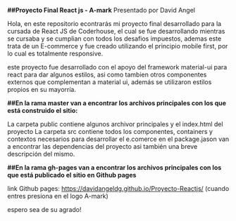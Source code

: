 **##Proyecto Final React js - A-mark**
Presentado por David Angel

Hola, en este repositorio econtrarás mi proyecto final desarrollado para la cursada de React JS de Coderhouse, el cual se fue desarrollando mientras se cursaba y se cumplian con todos los desafios impuestos, ademas este trata de un E-commerce y fue creado utilizando el principio mobile first, por lo cual es totalmente responsive.

este proyecto fue desarrollado con el apoyo del framework material-ui para react para dar algunos estilos, asi como tambien otros componentes externos que complementan a material ui, además se utilizaron estilos propios en su mayorría.

**##En la rama master van a encontrar los archivos principales con los que está construido el sitio:**

La carpeta public contiene algunos archivor principales y el index.html del proyecto
La carpeta src contiene todos los componentes, containers y contextos necesarios para desarrollar el e.comerce
en el package.jason van a encontrar las dependencias del proyecto asi también una breve descripción del mismo.

**##En la rama gh-pages van a encontrar los archivos principales con los que está publicado el sitio en Github pages**

link Github pages: https://davidangeldg.github.io/Proyecto-Reactjs/ (cuando entres presiona en el logo A-mark)

espero sea de su agrado!
